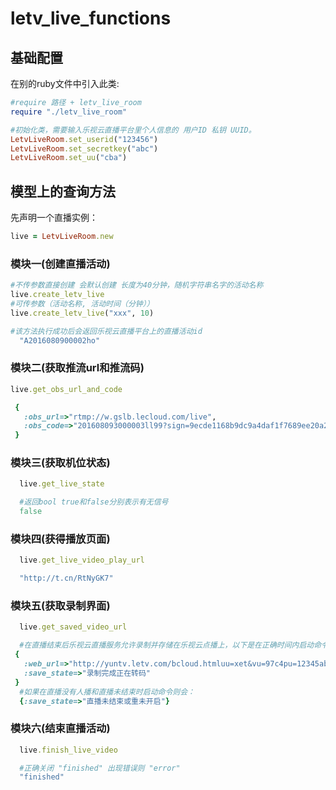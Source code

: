 # letv_live_functions

## 基础配置
在别的ruby文件中引入此类:
```ruby
#require 路径 + letv_live_room
require "./letv_live_room"

#初始化类，需要输入乐视云直播平台里个人信息的 用户ID 私钥 UUID。
LetvLiveRoom.set_userid("123456")
LetvLiveRoom.set_secretkey("abc")
LetvLiveRoom.set_uu("cba")

```
## 模型上的查询方法
先声明一个直播实例：
```ruby
live = LetvLiveRoom.new
```

### 模块一(创建直播活动)
```ruby
#不传参数直接创建 会默认创建 长度为40分钟，随机字符串名字的活动名称
live.create_letv_live
#可传参数（活动名称, 活动时间（分钟））
live.create_letv_live("xxx", 10)
```

```ruby
#该方法执行成功后会返回乐视云直播平台上的直播活动id
  "A2016080900002ho"
```

### 模块二(获取推流url和推流码)
```ruby
live.get_obs_url_and_code
```
```ruby
 {
   :obs_url=>"rtmp://w.gslb.lecloud.com/live", 
   :obs_code=>"201608093000003ll99?sign=9ecde1168b9dc9a4daf1f7689ee20a20&tm=20160809165616"
 }
```

### 模块三(获取机位状态)
```ruby
  live.get_live_state
```
```ruby
  #返回bool true和false分别表示有无信号
  false
```

### 模块四(获得播放页面)
```ruby
  live.get_live_video_play_url
```
```ruby
  "http://t.cn/RtNyGK7"
```

### 模块五(获取录制界面)
```ruby
  live.get_saved_video_url
```
```ruby
  #在直播结束后乐视云直播服务允许录制并存储在乐视云点播上，以下是在正确时间内启动命令，save_state还有可能是"录制失败","转码完成", 转码失败"
 {
   :web_url=>"http://yuntv.letv.com/bcloud.htmluu=xet&vu=97c4pu=12345abcde&auto_play=1&width=800&height=450",
   :save_state=>"录制完成正在转码"
 }
  #如果在直播没有人播和直播未结束时启动命令则会：
  {:save_state=>"直播未结束或重未开启"}
```

### 模块六(结束直播活动)
```ruby
  live.finish_live_video
```
```ruby
  #正确关闭 "finished" 出现错误则 "error"
  "finished"
```
